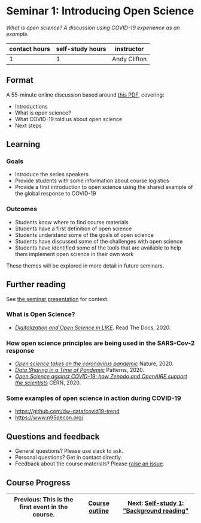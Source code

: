 # Seminar 1: Introducing Open Science
_*What is open science? A discussion using COVID-19 experience as an example.*_

| contact hours | self-study hours | instructor |
|---|---|---|
| 1 | 1 | Andy Clifton |

## Format
A 55-minute online discussion based around [this PDF](./beamer/main.pdf), covering:
- Introductions
- What is open science?
- What COVID-19 told us about open science
- Next steps

## Learning

### Goals
- Introduce the series speakers
- Provide students with some information about course logistics
- Provide a first introduction to open science using the shared example of the global response to COVID-19

### Outcomes
- Students know where to find course materials
- Students have a first definition of open science
- Students understand some of the goals of open science
- Students have discussed some of the challenges with open science
- Students have identified some of the tools that are available to help them implement open science in their own work

These themes will be explored in more detail in future seminars.

## Further reading
See [the seminar presentation](./beamer/main.pdf) for context.

### What is Open Science?
- [_Digitalization and Open Science in LIKE_](https://like-itn-digitalization.readthedocs.io/en/latest/). Read The Docs, 2020.

### How open science principles are being used in the SARS-Cov-2 response
- [_Open science takes on the coronavirus pandemic_](https://www.nature.com/articles/d41586-020-01246-3) Nature, 2020.
- [_Data Sharing in a Time of Pandemic_](https://www.rd-alliance.org/data-sharing-time-pandemic-patterns-preview-rda-covid-19-group-results) Patterns, 2020.
- [_Open Science against COVID-19: how Zenodo and OpenAIRE support the scientists_](https://home.cern/news/news/computing/open-science-against-covid-19-how-zenodo-and-openaire-support-scientists) CERN, 2020.

### Some examples of open science in action during COVID-19
- https://github.com/dw-data/covid19-trend
- https://www.n95decon.org/

## Questions and feedback
- General questions? Please use slack to ask.
- Personal questions? Get in contact directly.
- Feedback about the course materials? Please [raise an issue](https://github.com/LIKE-ITN/OpenScienceTrainingCourse/issues).

## Course Progress
| Previous: This is the first event in the course. | [Course outline](../readme.md#course-outline) | Next: [Self-study 1: "Background reading"](../selfstudy1/readme.md) |
|---|---|---|

